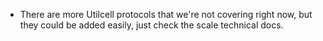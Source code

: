 - There are more Utilcell protocols that we're not covering right now, but they could
  be added easily, just check the scale technical docs.
